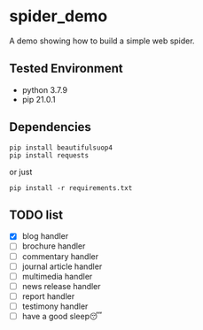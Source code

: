 # spider_demo
A demo showing how to build a simple web spider.

## Tested Environment
+ python 3.7.9
+ pip 21.0.1

## Dependencies
```commandline
pip install beautifulsuop4
pip install requests
```
or just
```commandline
pip install -r requirements.txt
```

## TODO list
- [x] blog handler
- [ ] brochure handler
- [ ] commentary handler
- [ ] journal article handler
- [ ] multimedia handler
- [ ] news release handler
- [ ] report handler
- [ ] testimony handler
- [ ] have a good sleep😴
